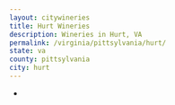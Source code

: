 ```yaml
---
layout: citywineries
title: Hurt Wineries
description: Wineries in Hurt, VA
permalink: /virginia/pittsylvania/hurt/
state: va
county: pittsylvania
city: hurt
---
```

-
